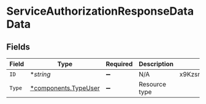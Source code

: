 # ServiceAuthorizationResponseDataData


## Fields

| Field                                                   | Type                                                    | Required                                                | Description                                             | Example                                                 |
| ------------------------------------------------------- | ------------------------------------------------------- | ------------------------------------------------------- | ------------------------------------------------------- | ------------------------------------------------------- |
| `ID`                                                    | **string*                                               | :heavy_minus_sign:                                      | N/A                                                     | x9KzsrACXZv8tPwlEDsKb6                                  |
| `Type`                                                  | [*components.TypeUser](../../models/shared/typeuser.md) | :heavy_minus_sign:                                      | Resource type                                           |                                                         |